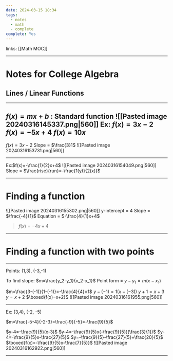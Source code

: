 ```yaml
---
date: 2024-03-15 18:34
tags:
  - notes
  - math
  - complete
complete: Yes
---
```

links: [[Math MOC]]

---
# Notes for College Algebra

## Lines / Linear Functions
---
$f(x)=mx+b$ : Standard function
![[Pasted image 20240316145337.png|560]]
Ex: $f(x)=3x-2$
	$f(x)=-5x+4$
	$f(x)=10x$
---
$f(x)=3x-2$
Slope = $\frac{3}1$
![[Pasted image 20240316153731.png|560]]

---
Ex:$f(x)=-\frac{1}{2}x+4$
![[Pasted image 20240316154049.png|560]]
Slope = $\frac{rise}{run}=-\frac{1(y)}{2(x)}$

---
# Finding a function
![[Pasted image 20240316155302.png|560]]
y-intercept = 4
Slope = $\frac{-4}{1}$
Equation = $-\frac{4}{1}x+4$
>$f(x)=-4x+4$
---
# Finding a function with two points
---
Points: (1,3), (-3,-1)

To find slope: $m=\frac{y_2-y_1}{x_2-x_1}$
Point form = $y-y_1=m(x-x_1)$

$m=\frac{3-(-1)}{1-(-1)}=-\frac{4}{4}=1$
$y-(-1)=1(x-(-3))$
$y+1=x+3$
$y=x+2$
$\boxed{f(x)=x+2}$
![[Pasted image 20240316161955.png|560]]

---
Ex: (3,4), (-2, -5)

$m=\frac{-5-4}{-2-3}=\frac{-9}{-5}=-\frac{9}{5}$

$y-4=-\frac{9}{5}(x-3)$
$y-4=-\frac{9}{5}x(-\frac{9}{5})(\frac{3}{1})$
$y-4=-\frac{9}{5}x-\frac{27}{5}$
$y=-\frac{9}{5}-\frac{27}{5}+\frac{20}{5}$
$\boxed{f(x)=-\frac{9}{5}x-\frac{7}{5}}$
![[Pasted image 20240316162922.png|560]]

---
